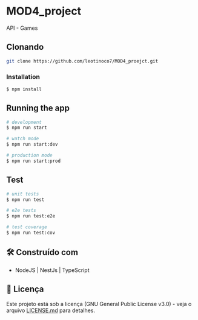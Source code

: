 # MOD4_project

API - Games

## Clonando

````bash
git clone https://github.com/leotinoco7/MOD4_proejct.git
````

### Installation

```bash
$ npm install
````

## Running the app

```bash
# development
$ npm run start

# watch mode
$ npm run start:dev

# production mode
$ npm run start:prod
```

## Test

```bash
# unit tests
$ npm run test

# e2e tests
$ npm run test:e2e

# test coverage
$ npm run test:cov
```

## 🛠️ Construído com

- NodeJS | NestJs | TypeScript

## 📄 Licença

Este projeto está sob a licença (GNU General Public License v3.0) - veja o arquivo [LICENSE.md](https://github.com/leotinoco7/MOD4_project/blob/main/LICENSE) para detalhes.
